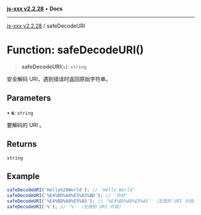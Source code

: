 [**js-xxx v2.2.28**](../README.md) • **Docs**

***

[js-xxx v2.2.28](../README.md) / safeDecodeURI

# Function: safeDecodeURI()

> **safeDecodeURI**(`s`): `string`

安全解码 URI，遇到错误时返回原始字符串。

## Parameters

• **s**: `string`

要解码的 URI 。

## Returns

`string`

## Example

```ts
safeDecodeURI('Hello%20World'); // 'Hello World'
safeDecodeURI('%E4%BD%A0%E5%A5%BD'); // '你好'
safeDecodeURI('%E4%BD%A0%E5%A5'); // '%E4%BD%A0%E5%A5' （无效的 URI 片段）
safeDecodeURI('%'); // '%' （无效的 URI 片段）
```
